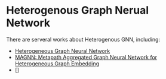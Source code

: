 # Heterogenous Graph Nerual Network

There are serveral works about Heterogenous GNN, including:
- [Heterogeneous Graph Neural Network](https://dl.acm.org/doi/pdf/10.1145/3292500.3330961)
- [MAGNN: Metapath Aggregated Graph Neural Network for Heterogeneous Graph Embedding](https://arxiv.org/pdf/2002.01680.pdf)
- []
